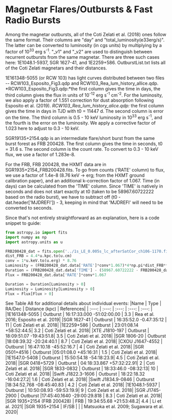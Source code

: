 # Magnetar Flares/Outbursts & Fast Radio Bursts

Among the magnetar outbursts, all of the Coti Zelati et al. (2018) ones follow the same format. Their columns are "day" and "total_luminosity(e33erg/s)". The latter can be converted to luminosity (in cgs units) by multiplying by a factor of 10<sup>33</sup> erg s<sup>-1</sup>. "_v1" and "_v2" are used to distinguish between recurrent outbursts from the same magnetar. There are three such cases here: 1E1048.1-5937, SGR 1627-41, and 1E2259+586. OutburstList.txt lists all of the Coti Zelati magnetars and their distances.

<!--- 1900+14IFBurstForest.txt contains the total duration (s) and total flux (cgs; 1 - 10 kev) of the intermediate flares/short bursts from SGR 1900+14's 2006 burst forest. Since the flux is 1 - 10 keV --->

1E161348-5055 (or RCW 103) has light curves distributed between two files -- RCW103_Esposito_Fig3.qdp and RCW103_Rea_lum_history_allice.qdp. *RCW103_Esposito_Fig3.qdp:*the first column gives the time in days, the third column gives the flux in units of 10<sup>-12</sup> erg s<sup>-1</sup> cm<sup>-2</sup>. For the luminosity, we also apply a factor of 1.551 correction for dust absorption following Esposito et al. (2019). *RCW103_Rea_lum_history_alice.qdp:* the first column gives the time in days in TJD with t0 = 11447 d. The second column is error on the time. The third column is 0.5 - 10 keV luminosity in 10<sup>33</sup> erg s<sup>-1</sup>, and the fourth is the error on the luminosity. We apply a corrective factor of 1.023 here to adjust to 0.3 - 10 keV.

SGR19135+2154.qdp is an intermediate flare/short burst from the same burst forest as FRB 200428. The first column gives the time in seconds, t0 = 31.6 s. The second column is the count rate. To convert to 0.3 - 10 keV flux, we use a factor of 1.283e-8.

For the FRB, FRB 200428, the HXMT data are in SGR1935+2154_FRB200428.fits. To go from counts ('RATE' column) to flux, we use a factor of 1.4e-8 (8.76 keV -> erg; from the HXMT ground calibration paper), and an additional k-correction factor of 1.067. Time (in days) can be calculated from the 'TIME' column. Since 'TIME' is natively in seconds and does not start exactly at t0 (taken to be 58967.60722222 based on the radio burst), we have to subtract off (t0 - dat.header['MJDREFI']) - 3, keeping in mind that 'MJDREFI' will need to be converted to seconds.

Since that's not entirely straightforward as an explanation, here is a code snippet to guide:

```python
from astropy.io import fits
import numpy as np
import astropy.units as u

FRB200428_dat = fits.open('../1s_LE_0.005s_lc_afterSatCor_ch106-1170.fits')[1]
dist_FRB = 4.4*u.kpc.to(u.cm)
conv = 1*u.keV.to(u.erg) * 8.76
Luminosity = (FRB200428_dat.data['RATE']*conv*1.067)*4*np.pi*dist_FRB**2
Duration = (FRB200428_dat.data['TIME'] - (58967.60722222 - FRB200428_dat.header['MJDREFI'])*u.d.to(u.s) - 3)*u.s.to(u.d)
Flux = FRB200428_dat.data['RATE']*conv*1.067

Duration = Duration[Luminosity > 0]
Luminosity = Luminosity[Luminosity > 0]
Flux = Flux[Flux > 0]
```


See Table A8 for additional details about individual events:
|Name | Type | RA/Dec | Distance (kpc) | References|
| :---: | :---: | :---: | :---: | :---: |
|1E161348-5055 | Outburst | 16:17:33.000 -51:02:00.00 | 3.3 | Rea et al. 2016; Esposito et al. 2019|
|SGR 1627-41 | Outburst | 16:35:52.0 -0.47:35:12 | 11 | Coti Zelati et al. 2018|
|1E2259+586 | Outburst | 23:01:08.14 +58:52:44.5| 3.2 | Coti Zelati et al. 2018|
|XTE J1810-197 | Outburst | 18:09:51.07 -19:43:51.8| 3.5 | Coti Zelati et al. 2018|
|SGR 1806-20 | Outburst |18:08:39.32 -20:24:40.1 | 8.7 | Coti Zelati et al. 2018|
|CXOU J1647-4552 | Outburst | 16:47:10.18 -45:52:16.7 | 4 | Coti Zelati et al. 2018|
|SGR 0501+4516 | Outburst |05:01:08.0 +45:16:31 | 1.5 | Coti Zelati et al. 2018|
|1E1547.0-5408 | Outburst | 15:50:54.18 -54:18:23.9| 4.5 | Coti Zelati et al. 2018|
|SGR 0418+5729 | Outburst | 04:18:33.867 +57:32:22.91| 2 | Coti Zelati et al. 2018|
|SGR 1833-0832 | Outburst | 18:33:46.0 -08:32:13| 10 | Coti Zelati et al. 2018|
|Swift J1822.3-1606 | Outburst | 18:22:18.32 -16:04:27.2| 1.6 | Coti Zelati et al. 2018|
|Swift J1834.9-0846 | Outburst |18:34:52.768 -08:45:40.83 | 4.2 | Coti Zelati et al. 2018|
|1E1048.1-5937 | Outburst | 10:50:08.93 -59:53:19.9| 9 | Coti Zelati et al. 2018|
|SGR J1745-2900 | Outburst |17:45:40.1640 -29:00:29.818 | 8.3 | Coti Zelati et al. 2018|
|SGR 1935+2154 (FRB 200428) | FRB | 19:34:55.68 +21:53:48.2| 4.4 | Li et al. 2021|
|SGR 1935+2154 | IF/SB | | | Matsuoka et al. 2009; Sugawara et al. 2020|
